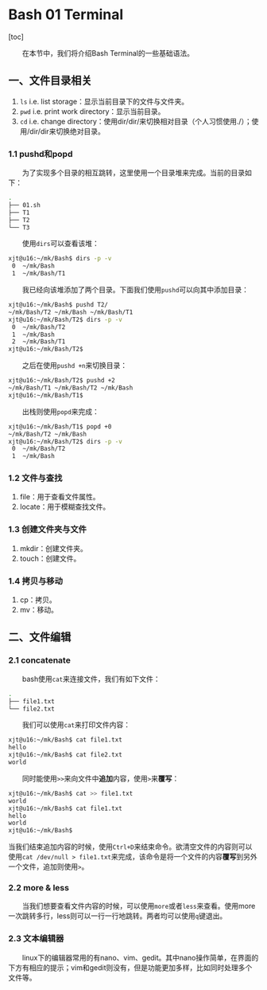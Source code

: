 # Bash 01 Terminal

[toc]

&emsp;&emsp;在本节中，我们将介绍Bash Terminal的一些基础语法。

## 一、文件目录相关

1. `ls` i.e. list storage：显示当前目录下的文件与文件夹。
2. `pwd` i.e. print work directory：显示当前目录。
3. `cd` i.e. change directory：使用dir/dir/来切换相对目录（个人习惯使用./）；使用/dir/dir来切换绝对目录。

### 1.1 pushd和popd

&emsp;&emsp;为了实现多个目录的相互跳转，这里使用一个目录堆来完成。当前的目录如下：

```bash
.
├── 01.sh
├── T1
├── T2
└── T3
```

&emsp;&emsp;使用`dirs`可以查看该堆：

```bash
xjt@u16:~/mk/Bash$ dirs -p -v
 0  ~/mk/Bash
 1  ~/mk/Bash/T1
```

&emsp;&emsp;我已经向该堆添加了两个目录。下面我们使用`pushd`可以向其中添加目录：

```bash
xjt@u16:~/mk/Bash$ pushd T2/
~/mk/Bash/T2 ~/mk/Bash ~/mk/Bash/T1
xjt@u16:~/mk/Bash/T2$ dirs -p -v
 0  ~/mk/Bash/T2
 1  ~/mk/Bash
 2  ~/mk/Bash/T1
xjt@u16:~/mk/Bash/T2$ 
```

&emsp;&emsp;之后在使用`pushd +n`来切换目录：

```bash
xjt@u16:~/mk/Bash/T2$ pushd +2
~/mk/Bash/T1 ~/mk/Bash/T2 ~/mk/Bash
xjt@u16:~/mk/Bash/T1$ 
```

&emsp;&emsp;出栈则使用`popd`来完成：

```bash
xjt@u16:~/mk/Bash/T1$ popd +0
~/mk/Bash/T2 ~/mk/Bash
xjt@u16:~/mk/Bash/T2$ dirs -p -v
 0  ~/mk/Bash/T2
 1  ~/mk/Bash
```

### 1.2 文件与查找

1. file：用于查看文件属性。
2. locate：用于模糊查找文件。

### 1.3 创建文件夹与文件

1. mkdir：创建文件夹。
2. touch：创建文件。

### 1.4 拷贝与移动

1. cp：拷贝。
2. mv：移动。

## 二、文件编辑

### 2.1 concatenate

&emsp;&emsp;bash使用`cat`来连接文件，我们有如下文件：

```bash
.
├── file1.txt
└── file2.txt
```

&emsp;&emsp;我们可以使用`cat`来打印文件内容：

```bash
xjt@u16:~/mk/Bash$ cat file1.txt 
hello
xjt@u16:~/mk/Bash$ cat file2.txt 
world
```

&emsp;&emsp;同时能使用`>>`来向文件中**追加**内容，使用`>`来**覆写**：

```bash
xjt@u16:~/mk/Bash$ cat >> file1.txt 
world
xjt@u16:~/mk/Bash$ cat file1.txt 
hello
world
xjt@u16:~/mk/Bash$ 
```

当我们结束追加内容的时候，使用`Ctrl+D`来结束命令。欲清空文件的内容则可以使用`cat /dev/null > file1.txt`来完成，该命令是将一个文件的内容**覆写**到另外一个文件，追加则使用`>`。

### 2.2 more & less

&emsp;&emsp;当我们想要查看文件内容的时候，可以使用`more`或者`less`来查看。使用more一次跳转多行，less则可以一行一行地跳转。两者均可以使用`q`键退出。

### 2.3 文本编辑器

&emsp;&emsp;linux下的编辑器常用的有nano、vim、gedit。其中nano操作简单，在界面的下方有相应的提示；vim和gedit则没有，但是功能更加多样，比如同时处理多个文件等。

